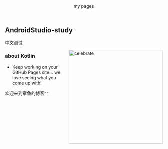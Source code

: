 <header>
my pages
</header>

## AndroidStudio-study

中文测试 

<img src=https://octodex.github.com/images/constructocat2.jpg alt=celebrate width=300 align=right>


###  about Kotlin

- Keep working on your GitHub Pages site... we love seeing what you come up with!

<footer>
欢迎来到章鱼的博客^^
</footer>
